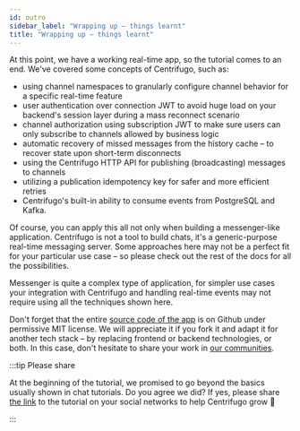 ```yaml
---
id: outro
sidebar_label: "Wrapping up – things learnt"
title: "Wrapping up – things learnt"
---
```


At this point, we have a working real-time app, so the tutorial comes to an end. We've covered some concepts of Centrifugo, such as:

* using channel namespaces to granularly configure channel behavior for a specific real-time feature
* user authentication over connection JWT to avoid huge load on your backend's session layer during a mass reconnect scenario
* channel authorization using subscription JWT to make sure users can only subscribe to channels allowed by business logic
* automatic recovery of missed messages from the history cache – to recover state upon short-term disconnects
* using the Centrifugo HTTP API for publishing (broadcasting) messages to channels
* utilizing a publication idempotency key for safer and more efficient retries
* Centrifugo's built-in ability to consume events from PostgreSQL and Kafka.

Of course, you can apply this all not only when building a messenger-like application. Centrifugo is not a tool to build chats, it's a generic-purpose real-time messaging server. Some approaches here may not be a perfect fit for your particular use case – so please check out the rest of the docs for all the possibilities.

Messenger is quite a complex type of application, for simpler use cases your integration with Centrifugo and handling real-time events may not require using all the techniques shown here.

Don't forget that the entire [source code of the app](https://github.com) is on Github under permissive MIT license. We will appreciate it if you fork it and adapt it for another tech stack – by replacing frontend or backend technologies, or both. In this case, don't hesitate to share your work in [our communities](../getting-started/community.md).

:::tip Please share

At the beginning of the tutorial, we promised to go beyond the basics usually shown in chat tutorials. Do you agree we did? If yes, please share [the link](https://centrifugal.dev/docs/tutorial/intro) to the tutorial on your social networks to help Centrifugo grow 🙏

:::
